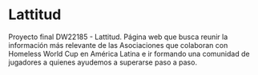 # Lattitud
Proyecto final DW22185 - Lattitud.
Página web que busca reunir la información más relevante de las Asociaciones que colaboran con Homeless World Cup en América Latina e ir formando una comunidad de jugadores a quienes ayudemos a superarse paso a paso.
